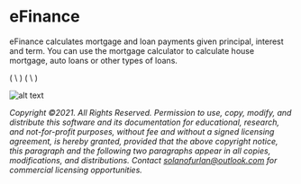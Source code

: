 # eFinance

eFinance calculates mortgage and loan payments given principal, interest and term. You can use the mortgage calculator to calculate house mortgage, auto loans or other types of loans. 

( \ )
( \ )

![alt text](https://raw.githubusercontent.com/Solano-Furlan/e_finance/master/image_readme/banner.png)

*Copyright ©2021. All Rights Reserved. Permission to use, copy, modify, and distribute this software and its documentation for educational, research, and not-for-profit purposes, without fee and without a signed licensing agreement, is hereby granted, provided that the above copyright notice, this paragraph and the following two paragraphs appear in all copies, modifications, and distributions. Contact solanofurlan@outlook.com for commercial licensing opportunities.*
